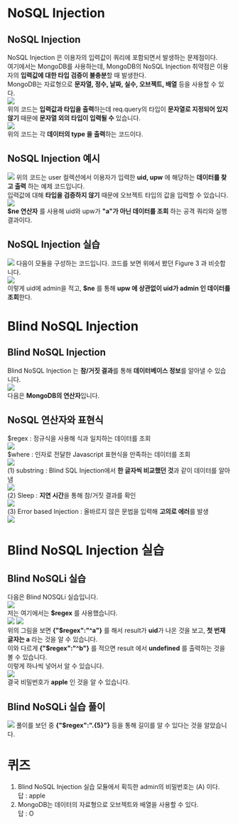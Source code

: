 # NoSQL Injection  
## NoSQL Injection  
NoSQL Injection 은 이용자의 입력값이 쿼리에 포함되면서 발생하는 문제점이다.  
여기에서는 MongoDB를 사용하는데, MongoDB의 NoSQL Injection 취약점은 이용자의 **입력값에 대한 타입 검증이 불충분**할 때 발생한다.  
MongoDB는 자료형으로 **문자열, 정수, 날짜, 실수, 오브젝트, 배열** 등을 사용할 수 있다.  
<img src="1.jpg">  
위의 코드는 **입력값과 타입을 출력**하는데 req.query의 타입이 **문자열로 지정되어 있지 않기** 때문에 **문자열 외의 타입이 입력될 수** 있습니다.  
<img src="2.jpg">  
위의 코드는 각 **데이터의 type 을 출력**하는 코드이다.  
## NoSQL Injection 예시  
<img src="3.jpg">  위의 코드는 user 컬렉션에서 이용자가 입력한 **uid, upw** 에 해당하는 **데이터를 찾고 출력** 하는 예제 코드입니다.  
입력값에 대해 **타입을 검증하지 않기** 때문에 오브젝트 타입의 값을 입력할 수 있습니다.  
<img src="4.jpg">  
**$ne 연산자** 를 사용해 uid와 upw가 **"a"가 아닌 데이터를 조회** 하는 공격 쿼리와 실행 결과이다.  

## NoSQL Injection 실습  
<img src="5.jpg">  다음이 모듈을 구성하는 코드입니다. 코드를 보면 위에서 봤던 Figure 3 과 비슷합니다.  
<img src="6.jpg">  
이렇게 uid에 admin을 적고, **$ne** 를 통해 **upw 에 상관없이 uid가 admin 인 데이터를 조회**한다.  
# Blind NoSQL Injection  
## Blind NoSQL Injection  
Blind NoSQL Injection 는 **참/거짓 결과**를 통해 **데이터베이스 정보**를 알아낼 수 있습니다.  
<img src="7.jpg">  
다음은 **MongoDB의 연산자**입니다.  
## NoSQL 연산자와 표현식  
$regex : 정규식을 사용해 식과 일치하는 데이터를 조회  
<img src="8.jpg">  
$where : 인자로 전달한 Javascript 표현식을 만족하는 데이터를 조회  
<img src="9.jpg">  
(1) substring : Blind SQL Injection에서 **한 글자씩 비교했던 것**과 같이 데이터를 알아냄  
<img src="10.jpg">  
(2) Sleep : **지연 시간**을 통해 참/거짓 결과를 확인  
<img src="11.jpg">  
(3) Error based Injection : 올바르지 않은 문법을 입력해 **고의로 에러**를 발생  
<img src="12.jpg">  
# Blind NoSQL Injection 실습  
## Blind NoSQLi 실습  
다음은 Blind NOSQLi 실습입니다.  
<img src="13.jpg">  
저는 여기에서는 **$regex** 를 사용했습니다.  
<img src="14.jpg"> <img src="15.jpg">  
위의 그림을 보면 **{"$regex":"^a"}** 를 해서 result가 **uid**가 나온 것을 보고, **첫 번재 글자는 a** 라는 것을 알 수 있습니다.  
이와 다르게 **{"$regex":"^b"}** 를 적으면 result 에서 **undefined** 를 출력하는 것을 볼 수 있습니다.  
이렇게 하나씩 넣어서 알 수 있습니다.  
<img src="16.jpg">  
결국 비밀번호가 **apple** 인 것을 알 수 있습니다.  
## Blind NoSQLi 실습 풀이  
<img src="17.jpg">  풀이를 보던 중 **{"$regex":".{5}"}** 등을 통해 길이를 알 수 있다는 것을 알았습니다.  
# 퀴즈  
1. Blind NoSQL Injection 실습 모듈에서 획득한 admin의 비밀번호는 (A) 이다.  
답 : apple  
2. MongoDB는 데이터의 자료형으로 오브젝트와 배열을 사용할 수 있다.  
답 : O  
